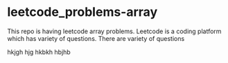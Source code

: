 # leetcode_problems-array
This repo is having leetcode array problems.
Leetcode is a coding platform which has variety of questions.
There are variety of questions



hkjgh
hjg
hkbkh
hbjhb
